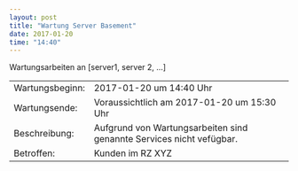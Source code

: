 ```yaml
---
layout: post
title: "Wartung Server Basement"
date: 2017-01-20
time: "14:40"
---
```


Wartungsarbeiten an [server1, server 2, ...]

|                |                                                                      |
|----------------|----------------------------------------------------------------------|
| Wartungsbeginn:| 2017-01-20 um 14:40 Uhr                                              | 
| Wartungsende:  | Voraussichtlich am 2017-01-20 um 15:30 Uhr                           | 
| Beschreibung:  | Aufgrund von Wartungsarbeiten sind genannte Services nicht vefügbar. |
| Betroffen:     | Kunden im RZ XYZ                                                     |



